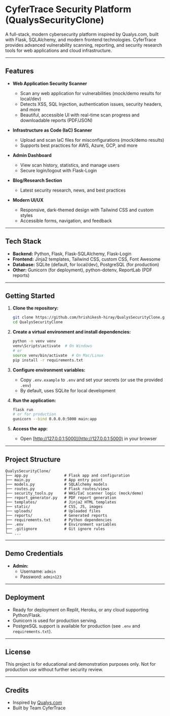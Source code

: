 # CyferTrace Security Platform (QualysSecurityClone)

A full-stack, modern cybersecurity platform inspired by Qualys.com, built with Flask, SQLAlchemy, and modern frontend technologies. CyferTrace provides advanced vulnerability scanning, reporting, and security research tools for web applications and cloud infrastructure.

---

## Features

- **Web Application Security Scanner**
  - Scan any web application for vulnerabilities (mock/demo results for local/dev)
  - Detects XSS, SQL Injection, authentication issues, security headers, and more
  - Beautiful, accessible UI with real-time scan progress and downloadable reports (PDF/JSON)

- **Infrastructure as Code (IaC) Scanner**
  - Upload and scan IaC files for misconfigurations (mock/demo results)
  - Supports best practices for AWS, Azure, GCP, and more

- **Admin Dashboard**
  - View scan history, statistics, and manage users
  - Secure login/logout with Flask-Login

- **Blog/Research Section**
  - Latest security research, news, and best practices

- **Modern UI/UX**
  - Responsive, dark-themed design with Tailwind CSS and custom styles
  - Accessible forms, navigation, and feedback

---

## Tech Stack

- **Backend:** Python, Flask, Flask-SQLAlchemy, Flask-Login
- **Frontend:** Jinja2 templates, Tailwind CSS, custom CSS, Font Awesome
- **Database:** SQLite (default, for local/dev), PostgreSQL (for production)
- **Other:** Gunicorn (for deployment), python-dotenv, ReportLab (PDF reports)

---

## Getting Started

1. **Clone the repository:**
   ```sh
   git clone https://github.com/hrishikesh-hiray/QualysSecurityClone.git
   cd QualysSecurityClone
   ```
2. **Create a virtual environment and install dependencies:**
   ```sh
   python -m venv venv
   venv\Scripts\activate  # On Windows
   # or
   source venv/bin/activate  # On Mac/Linux
   pip install -r requirements.txt
   ```
3. **Configure environment variables:**
   - Copy `.env.example` to `.env` and set your secrets (or use the provided `.env`)
   - By default, uses SQLite for local development

4. **Run the application:**
   ```sh
   flask run
   # or for production
   gunicorn --bind 0.0.0.0:5000 main:app
   ```
5. **Access the app:**
   - Open [http://127.0.0.1:5000](http://127.0.0.1:5000) in your browser

---

## Project Structure

```
QualysSecurityClone/
├── app.py                # Flask app and configuration
├── main.py               # App entry point
├── models.py             # SQLAlchemy models
├── routes.py             # Flask routes/views
├── security_tools.py     # WAS/IaC scanner logic (mock/demo)
├── report_generator.py   # PDF report generation
├── templates/            # Jinja2 HTML templates
├── static/               # CSS, JS, images
├── uploads/              # Uploaded files
├── reports/              # Generated reports
├── requirements.txt      # Python dependencies
├── .env                  # Environment variables
├── .gitignore            # Git ignore rules
└── ...
```

---

## Demo Credentials
- **Admin:**
  - Username: `admin`
  - Password: `admin123`

---

## Deployment
- Ready for deployment on Replit, Heroku, or any cloud supporting Python/Flask.
- Gunicorn is used for production serving.
- PostgreSQL support is available for production (see `.env` and `requirements.txt`).

---

## License
This project is for educational and demonstration purposes only. Not for production use without further security review.

---

## Credits
- Inspired by [Qualys.com](https://www.qualys.com/)
- Built by Team CyferTrace
